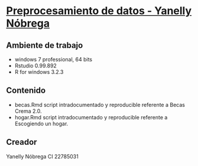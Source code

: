 # [Preprocesamiento de datos - Yanelly Nóbrega](https://github.com/DataMiningUCV/preprocesamiento-de-datos-yanellynobrega)


## Ambiente de trabajo

- windows 7 professional, 64 bits
- Rstudio 0.99.892
- R for windows 3.2.3

## Contenido

- becas.Rmd script intradocumentado y reproducible referente a Becas Crema 2.0.
- hogar.Rmd script intradocumentado y reproducible referente a Escogiendo un hogar.


## Creador

Yanelly Nóbrega
CI 22785031
